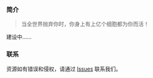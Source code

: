 ### 简介

> 当全世界抛弃你时，你身上有上亿个细胞都为你而活！

建设中……

### 联系

资源如有错误和侵权，请通过 [Issues](https://github.com/lss53/tch-docs/issues) 联系我们。
